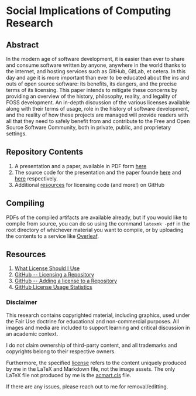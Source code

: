 # Social Implications of Computing Research
## Abstract
In the modern age of software development, it is easier than ever to share and
consume software written by anyone, anywhere in the world thanks to the
internet, and hosting services such as GitHub, GitLab, et cetera. In this day
and age it is more important than ever to be educated about the ins and outs of
open source software: its benefits, its dangers, and the precise terms of its
licensing. This paper intends to mitigate these concerns by providing an
overview of the history, philosophy, reality, and legality of FOSS development.
An in-depth discussion of the various licenses available along with their terms
of usage, role in the history of software development, and the reality of how
these projects are managed will provide readers with all that they need to
safely benefit from and contribute to the Free and Open Source Software
Community, both in private, public, and proprietary settings.

## Repository Contents
1. A presentation and a paper, available in PDF form [here](./pdfs)
2. The source code for the presentation and the paper founde
   [here](./presentation) and [here](./paper) respectively.
4. Additional [resources](#resources) for licensing code (and more!) on GitHub

## Compiling
PDFs of the compiled artifacts are available already, but if you would like to
compile from source, you can do so using the command `latexmk -pdf` in the root
directory of whichever material you want to compile, or by uploading the contents
to a service like [Overleaf](https://overleaf.com).

## Resources
1. [What License Should I Use](https://choosealicense.com)
2. [GitHub -- Licensing a Repository](https://docs.github.com/en/repositories/managing-your-repositorys-settings-and-features/customizing-your-repository/licensing-a-repository)
3. [GitHub -- Adding a license to a Repository](https://docs.github.com/en/communities/setting-up-your-project-for-healthy-contributions/adding-a-license-to-a-repository)
4. [GitHub License Usage Statistics](https://innovationgraph.github.com/global-metrics/licenses)

### Disclaimer
This research contains copyrighted material, including graphics, used
under the Fair Use doctrine for educational and non-commercial purposes.
All images and media are included to support learning and critical
discussion in an academic context.

I do not claim ownership of third-party content, and all trademarks and
copyrights belong to their respective owners.

Furthermore, the specified [license](./LICENSE) refers to the content uniquely produced
by me in the LaTeX and Markdown file, not the image assets. The only LaTeX file not
produced by me is the [acmart.cls](./paper/acmart.cls) file.

If there are any issues, please reach out to me for removal/editting.
